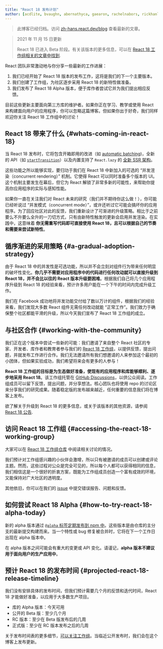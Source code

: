```yaml
---
title: "React 18 发布计划"
author: [acdlite, bvaughn, abernathyca, gaearon, rachelnabors, rickhanlonii, sebmarkbage, sethwebster]
---
```


<div class="scary">

> 此博客已经归档。访问 [zh-hans.react.dev/blog](https://zh-hans.react.dev/blog) 查看最新的文章。

</div>

> 2021 年 11 月 15 日更新
>
> React 18 已进入 Beta 阶段。有关该版本的更多信息，可以在 [React 18 工作组相关的文章中找到](https://github.com/reactwg/react-18/discussions/112).

React 团队非常激动地与你分享一些最新的工作进展：

1. 我们已经开始了 React 18 版本的发布工作，这将是我们的下一个主要版本。
2. 我们创建了工作组，为社区逐步采用 React 18 的新特性做准备。
3. 我们发布了 React 18 Alpha 版本，便于库作者尝试它并为我们提出相应反馈。

目前这些更新主要面向第三方库的维护者。如果你正在学习、教学或使用 React 来构建面向用户的应用程序，你可以忽略这篇博客。但如果你出于好奇，我们同样欢迎你关注 React 18 工作组中的讨论！

## React 18 带来了什么 {#whats-coming-in-react-18}

当 React 18 发布时，它将包含开箱即用的改进（如 [automatic batching](https://github.com/reactwg/react-18/discussions/21))，全新的 API（如 [`startTransition`](https://github.com/reactwg/react-18/discussions/41)）以及内置支持了 `React.lazy` 的 [全新 SSR 架构](https://github.com/reactwg/react-18/discussions/37)。

这些功能之所以能够实现，要归功于我们在 React 18 中新加入的可选的 “并发渲染（concurrent rendering）” 机制。它使得 React 可以同时准备多个版本的 UI。这个机制主要发生在幕后，但它为 React 解锁了非常多新的可能性，来帮助你提高你应用程序的实际与感知性能。

如果你一直在关注我们对 React 未来的研究（我们并不期待你这么做！），你可能已经听说过 “并发模式（concurrent mode）”，或许还听过它可能会搞坏你的应用程序。为了回应社区对此的反馈，我们重新设计了可渐进的升级策略。相比于之前要么不升要么全升的一刀切方式，只有由新特性触发的更新会启用并发渲染。在实践中，这意味着 **你无需重写代码即可直接使用 React 18，且可以根据自己的节奏和需要来尝试新特性**。

## 循序渐进的采用策略 {#a-gradual-adoption-strategy}

由于 React 18 中的并发性是可选功能，所以并不会立刻对组件行为带来任何明显的破坏性变化。**你几乎不需要对应用程序中的代码进行任何改动就可以直接升级到 React 18，并不会比以往的 React 版本升级要困难**。根据我们自己将几个应用程序升级到 React 18 的经验来看，预计许多用户能在一个下午的时间内完成升级工作。

我们在 Facebook 成功地将并发功能交付给了数以万计的组件，根据我们的经验来看，我们发现大多数 React 组件无需任何改动就能 “正常工作”。我们致力于确保整个社区都能平滑的升级，所以今天我们宣布了 React 18 工作组的成立。

## 与社区合作 {#working-with-the-community}

我们正在这个版本中尝试一些新的可能：我们邀请了来自整个 React 社区的专家、开发者、库作者和教育者参与我们的 [React 18 工作组](https://github.com/reactwg/react-18)，以提供反馈，提出问题，并就发布工作进行合作。我们无法邀请所有我们想邀请的人来参加这个最初的小团体，但如果实验成功，我们希望将来会有更多的人参与！

**React 18 工作组的目标是为生态做好准备，使现有的应用程序和库能够顺利、逐步地采用 React 18**。该工作组托管在 [GitHub Discussions](https://github.com/reactwg/react-18/discussions)，以供公众阅读。工作组成员可以留下反馈，提出问题，并分享想法。核心团队也将使用 repo 的讨论区来分享我们的研究成果。随着稳定版的发布越来越近，任何重要的信息我们将在博客上发布。

欲了解关于升级到 React 18 的更多信息，或关于该版本的其他资源，请参阅 [React 18 公告](https://github.com/reactwg/react-18/discussions/4).

## 访问 React 18 工作组 {#accessing-the-react-18-working-group}

大家可以在 [React 18 工作组仓库](https://github.com/reactwg/react-18) 中阅读相关讨论的情况。

我们预计对工作组感兴趣的小伙伴会激增，所以只有被邀请的成员可以创建或评论主题。然而，这些过程对公众是完全可见的，所以每个人都可以获得相同的信息，我们相信这是一个很好的折衷方案，既能为工作组成员创造一个富有成效的环境，又能保持对广大社区的透明度。

其他依旧，你可以在我们的 [issue](https://github.com/facebook/react/issues) 中提交错误报告、问题和反馈。

## 如何尝试 React 18 Alpha {#how-to-try-react-18-alpha-today}

新的 alpha 版本通过 [`@alpha` 标签定期发布到 npm 中](https://github.com/reactwg/react-18/discussions/9)。这些版本是由仓库的主分支的最新提交构建而来。当一个特性或 bug 修复被合并时，它将在下一个工作日出现在 alpha 版本中。

在 alpha 版本之间可能会有重大的变更或 API 变化。请谨记，**alpha 版本不建议用于面向用户的生产应用中**。

## 预计 React 18 的发布时间 {#projected-react-18-release-timeline}

我们没有安排具体的发布时间，但我们预计需要几个月的反馈和迭代时间，React 18 才能做好准备，以应用于大多数生产项目。

* 库的 Alpha 版本：今天可用
* 公开的 Beta 版：至少几个月
* RC 版本：至少在 Beta 版发布后的几周
* 正式版：至少在 RC 版本发布之后的几周

关于发布时间表的更多细节，[可以关注工作组](https://github.com/reactwg/react-18/discussions/9)。当临近公开发布时，我们会在这个博客上发布更新。
